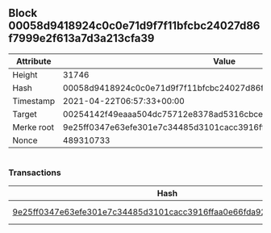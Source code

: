 ## Block 00058d9418924c0c0e71d9f7f11bfcbc24027d86f7999e2f613a7d3a213cfa39

Attribute | Value
--- | ---
Height | 31746
Hash | 00058d9418924c0c0e71d9f7f11bfcbc24027d86f7999e2f613a7d3a213cfa39
Timestamp | 2021-04-22T06:57:33+00:00
Target | 00254142f49eaaa504dc75712e8378ad5316cbcead634704b3734b6271167cc4
Merke root | 9e25ff0347e63efe301e7c34485d3101cacc3916ffaa0e66fda920e7d2652a59
Nonce | 489310733

```

```

### Transactions

Hash | Amount
--- | ---
[9e25ff0347e63efe301e7c34485d3101cacc3916ffaa0e66fda920e7d2652a59](9e25ff0347e63efe301e7c34485d3101cacc3916ffaa0e66fda920e7d2652a59.md) | 10.00000000 SKEPTI 
